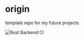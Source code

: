 # origin
template repo for my future projects

![Rust Backend CI](https://github.com/edo-chan/origin/actions/workflows/rust.yml/badge.svg)
